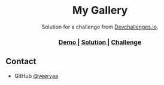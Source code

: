 <!-- Please update value in the {}  -->

<h1 align="center">My Gallery</h1>

<div align="center">
   Solution for a challenge from  <a href="http://devchallenges.io" target="_blank">Devchallenges.io</a>.
</div>

<div align="center">
  <h3>
    <a href="https://veeryaa.github.io/dev.io.my-gallery/">
      Demo
    </a>
    <span> | </span>
    <a href="https://github.com/veeryaa/dev.io.my-gallery">
      Solution
    </a>
    <span> | </span>
    <a href="https://devchallenges.io/challenges/gcbWLxG6wdennelX7b8I">
      Challenge
    </a>
  </h3>
</div>

## Contact

- GitHub [@veeryaa](https://{github.com/veeryaa})
